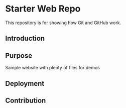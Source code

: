 # Starter Web Repo

This repository is for showing how Git and GitHub work.

## Introduction

## Purpose

Sample website with plenty of files for demos

## Deployment

## Contribution
